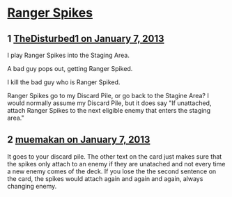 # [Ranger Spikes](https://community.fantasyflightgames.com/topic/76876-ranger-spikes/)

## 1 [TheDisturbed1 on January 7, 2013](https://community.fantasyflightgames.com/topic/76876-ranger-spikes/?do=findComment&comment=743867)

I play Ranger Spikes into the Staging Area.

A bad guy pops out, getting Ranger Spiked.

I kill the bad guy who is Ranger Spiked.

Ranger Spikes go to my Discard Pile, or go back to the Stagine Area? I would normally assume my Discard Pile, but it does say "If unattached, attach Ranger Spikes to the next eligible enemy that enters the staging area."

## 2 [muemakan on January 7, 2013](https://community.fantasyflightgames.com/topic/76876-ranger-spikes/?do=findComment&comment=744137)

It goes to your discard pile. The other text on the card just makes sure that the spikes only attach to an enemy if they are unatached and not every time a new enemy comes of the deck. If you lose the the second sentence on the card, the spikes would attach again and again and again, always changing enemy.

